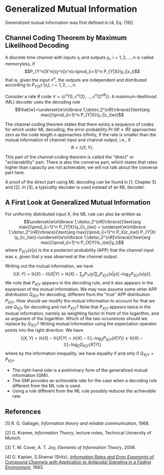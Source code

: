 # Generalized Mutual Information

Generalized mutual information was first defined in [4, Eq. (19)].

## Channel Coding Theorem by Maximum Likelihood Decoding

A discrete time channel with inputs $x_i$ and outputs $y_i$, $i=1,2,\dotsc, n$ is called memoryless, if
$$P_{Y^n|X^n}(y^n|x^n)=\prod_{i=1}^n P_{Y|X}(y_i|x_i)$$
that is, given the input $x^n$, the outputs are independent and distributed according to $P_{Y|X}(\cdot|x_i)$, $i=1,2,\dotsc, n$.

Consider a rate $R$ code 
$\mathcal{C}=\lbrace c^n(1),c^n(2),\dotsc, c^n(2^{nR})\rbrace$. A maximum-likelihood (ML) decoder uses the decoding rule 
$$\hat{w}=\underset{w\in\lbrace 1,\dotsc,2^{nR}\rbrace}{\text{arg max}}\prod_{i=1}^n P_{Y|X}(y_i|c_i(w))$$

The channel coding theorem states that there exists a sequence of codes for which under ML decoding, the error probability $\Pr(W\neq\hat{W})$ approaches zero as the code length $n$ approaches infinity, if the rate is smaller than the mutual information of channel input and channel output, i.e., if
$$R<\mathbb{I}(X;Y).$$

This part of the channel coding theorem is called the "direct" or "achievability" part. There is also the converse part, which states that rates higher than capacity are not achievable; we will not talk about the converse part here.

A proof of the direct part using ML decoding can be found in [1, Chapter 5] and [2]. In [3], a typicality decoder is used instead of an ML decoder.

## A First Look at Generalized Mutual Information

For uniformly distributed input $X$, the ML rule can also be written as
$$\underset{w\in\lbrace 1,\dotsc,2^{nR}\rbrace}{\text{arg max}}\prod_{i=1}^n P_{Y|X}(y_i|c_i(w)) = \underset{w\in\lbrace 1,\dotsc,2^{nR}\rbrace}{\text{arg max}}\prod_{i=1}^n P_X(c_i(w)) P_{Y|X}(y_i|c_i(w))=\underset{w\in\lbrace 1,\dotsc,2^{nR}\rbrace}{\text{arg max}}\prod_{i=1}^n P_{X|Y}(c_i(w)|y_i)$$
where $P_{X|Y}(x|y)$ is the a posteriori probability (APP) that the channel input was $x$, given that $y$ was observed at the channel output.

Writing out the mutual information, we have
$$\mathbb{I}(X;Y)=\mathbb{H}(X)-\mathbb{H}(X|Y)=\mathbb{H}(X)-\sum_y P_Y(y)\sum_{x}P_{X|Y}(x|y)[-\log_2 P_{X|Y}(x|y)].$$
We note that $P_{X|Y}$ appears in the decoding rule, and it also appears in the expansion of the mutual information. We may now assume some other APP distribution $Q_{X|Y}$ for decoding, different from the "true" APP distribution $P_{X|Y}$. How should we modify the mutual information to account for that we use $Q_{X|Y}$ for decoding and not $P_{X|Y}$? Note that $P_{X|Y}$ appears twice in the mutual information, namely as weighting factor in front of the logarithm, and as argument of the logarithm. Which of the two occurences should we replace by $Q_{X|Y}$? Writing mutual information using the expectation operator points into the right direction. We have
$$\mathbb{I}(X;Y)=\mathbb{H}(X)-\mathbb{H}(X|Y)=\mathbb{H}(X)-\mathbb{E}[-\log_2 P_{X|Y}(X|Y)]\geq \mathbb{H}(X)-\mathbb{E}[-\log_2 Q_{X|Y}(X|Y)]$$
where by the information inequality, we have equality if and only if $Q_{X|Y}=P_{X|Y}$.

* The right-hand side is a preliminary form of the generalized mutual information (GMI).
* The GMI provides an achievable rate for the case when a decoding rule different from the ML rule is used.
* Using a rule different from the ML rule possibly reduces the achievable rate.

## References

[1] R. G. Gallager, *Information theory and reliable communication*, 1968.

[2] G. Kramer, *Information Theory*, lecture notes, Technical University of Munich.

[3] T. M. Cover, A. T. Joy, *Elements of Information Theory*, 2006.

[4] G. Kaplan, S.Shamai (Shitz), [*Information Rates and Error Exponents of Compound Channels with Application to Antipodal Signaling in a Fading Environment*](pdf/kaplan1993information.pdf), 1993.